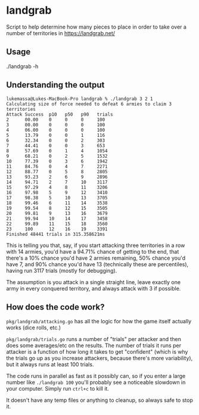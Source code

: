 # landgrab

Script to help determine how many pieces to place in order to take over a number of territories in https://landgrab.net/

## Usage

./landgrab -h

## Understanding the output

```
lukemassa@Lukes-MacBook-Pro landgrab % ./landgrab 3 2 1          
Calculating size of force needed to defeat 6 armies to claim 3 territories
Attack Success  p10   p50   p90   trials
2      00.00    0     0     0     100
3      00.00    0     0     0     100
4      06.00    0     0     0     100
5      13.79    0     0     1     116
6      32.34    0     0     2     303
7      44.41    0     0     3     653
8      57.69    0     1     4     1054
9      68.21    0     2     5     1532
10     77.39    0     3     6     1942
11     84.76    0     4     7     2271
12     88.77    0     5     8     2805
13     93.23    2     6     9     2896
14     94.71    2     7     10    3117
15     97.29    4     8     11    3206
16     97.98    5     9     12    3410
17     98.38    5     10    13    3705
18     99.46    6     11    14    3538
19     99.54    8     12    15    3505
20     99.81    9     13    16    3679
21     99.94    10    14    17    3458
22     99.89    11    15    18    3560
23     100      12    16    19    3391
Finished 48441 trials in 315.358621ms
```

This is telling you that, say, if you start attacking three territories in a row with 14 armies, you'd have a 94.71% chance of getting to the end, that there's a 10% chance you'd have 2 armies remaining, 50% chance you'd have 7, and 90% chance you'd have 13 (technically these are percentiles), having run 3117 trials (mostly for debugging).

The assumption is you attack in a single straight line, leave exactly one army in every conquered territory, and always attack with 3 if possible.

## How does the code work?

`pkg/landgrab/attacking.go` has all the logic for how the game itself actually works (dice rolls, etc.)

`pkg/landgrab/trials.go` runs a number of "trials" per attacker and then does some averages/etc on the results. The number of trials it runs per attacker is a function of how long it takes to get "confident" (which is why the trials go up as you increase attackers, because there's more variability), but it always runs at least 100 trials.

The code runs in parallel as fast as it possibly can, so if you enter a large number like `./landgrab 100` you'll probably see a noticeable slowdown in your computer. Simply run `ctrl+c` to kill it.

It doesn't have any temp files or anything to cleanup, so always safe to stop it.
